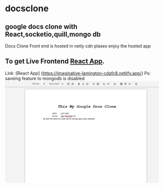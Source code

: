 # docsclone
## google docs clone with React,socketio,quill,mongo db
Docs Clone Front end is hosted in netly cdn plases enjoy the hosted app
## To get Live Frontend [React App]([https://imaginative-lamington-cdafc8.netlify.app]). 
Link :[React App] (https://imaginative-lamington-cdafc8.netlify.app/)
Ps: saveing feature to mongodb is disabled
![alt text](https://github.com/badushaebrahim/docsclone/blob/master/Capture.PNG)

